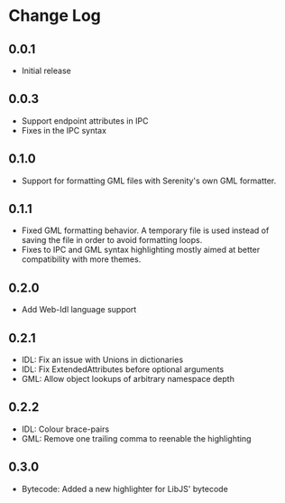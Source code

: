 # Change Log

## 0.0.1

- Initial release

## 0.0.3

- Support endpoint attributes in IPC
- Fixes in the IPC syntax

## 0.1.0

- Support for formatting GML files with Serenity's own GML formatter.

## 0.1.1

- Fixed GML formatting behavior. A temporary file is used instead of saving the file in order to avoid formatting loops.
- Fixes to IPC and GML syntax highlighting mostly aimed at better compatibility with more themes.

## 0.2.0

- Add Web-Idl language support

## 0.2.1

- IDL: Fix an issue with Unions in dictionaries
- IDL: Fix ExtendedAttributes before optional arguments
- GML: Allow object lookups of arbitrary namespace depth

## 0.2.2

- IDL: Colour brace-pairs
- GML: Remove one trailing comma to reenable the highlighting

## 0.3.0

- Bytecode: Added a new highlighter for LibJS' bytecode

